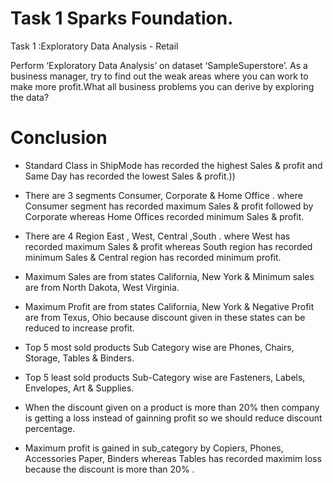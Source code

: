 # Task 1 Sparks Foundation.

Task 1 :Exploratory Data Analysis - Retail

Perform ‘Exploratory Data Analysis’ on dataset ‘SampleSuperstore’. As a business manager, try to find out the weak areas where you can work to make more profit.What all business problems you can derive by exploring the data?

# Conclusion

* Standard Class in ShipMode has recorded the highest Sales & profit and Same Day has recorded the lowest Sales & profit.))

* There are 3 segments Consumer, Corporate & Home Office . where Consumer segment has recorded maximum Sales & profit followed by Corporate whereas Home Offices recorded minimum Sales & profit.

* There are 4 Region East , West, Central ,South . where West has recorded maximum Sales & profit whereas South region has recorded minimum Sales & Central region has      recorded minimum profit.

* Maximum Sales are from states California, New York & Minimum sales are from North Dakota, West Virginia.

* Maximum Profit are from states California, New York & Negative Profit are from Texus, Ohio because discount given in these states can be reduced to increase profit.

* Top 5 most sold products Sub Category wise are Phones, Chairs, Storage, Tables & Binders.

* Top 5 least sold products Sub-Category wise are Fasteners, Labels, Envelopes, Art & Supplies.

* When the discount given on a product is more than 20% then company is getting a loss instead of gainning profit so we should reduce discount percentage.

* Maximum profit is gained in sub_category by Copiers, Phones, Accessories Paper, Binders whereas Tables has recorded maximim loss because the discount is more than 20% .

